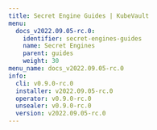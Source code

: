 ```yaml
---
title: Secret Engine Guides | KubeVault
menu:
  docs_v2022.09.05-rc.0:
    identifier: secret-engines-guides
    name: Secret Engines
    parent: guides
    weight: 30
menu_name: docs_v2022.09.05-rc.0
info:
  cli: v0.9.0-rc.0
  installer: v2022.09.05-rc.0
  operator: v0.9.0-rc.0
  unsealer: v0.9.0-rc.0
  version: v2022.09.05-rc.0
---
```


